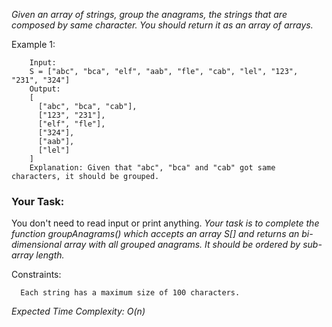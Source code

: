 *Given an array of strings, group the anagrams, the strings that are composed by same character. You should return it as an array of arrays.*

Example 1:

```
    Input:
    S = ["abc", "bca", "elf", "aab", "fle", "cab", "lel", "123", "231", "324"]
    Output:
    [
      ["abc", "bca", "cab"],
      ["123", "231"],
      ["elf", "fle"],
      ["324"],
      ["aab"],
      ["lel"]
    ]
    Explanation: Given that "abc", "bca" and "cab" got same characters, it should be grouped.
```

### Your Task:
You don't need to read input or print anything. *Your task is to complete the function groupAnagrams() which accepts an array S[] and returns an bi-dimensional array with all grouped anagrams. It should be ordered by sub-array length.*


Constraints:
```
  Each string has a maximum size of 100 characters.
```


*Expected Time Complexity: O(n)*